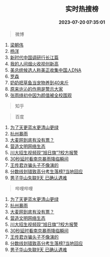 <div align="center"><h2>实时热搜榜</h2><h4>2023-07-20 07:35:01</h4></div>

> 微博  

1. [梁朝伟](https://s.weibo.com/weibo?q=%E6%A2%81%E6%9C%9D%E4%BC%9F&t=31&band_rank=1&Refer=top)<br />
2. [杨洋](https://s.weibo.com/weibo?q=%E6%9D%A8%E6%B4%8B&t=31&band_rank=2&Refer=top)<br />
3. [新时代中国调研行长江篇](https://s.weibo.com/weibo?q=%23%E6%96%B0%E6%97%B6%E4%BB%A3%E4%B8%AD%E5%9B%BD%E8%B0%83%E7%A0%94%E8%A1%8C%E9%95%BF%E6%B1%9F%E7%AF%87%23&t=31&band_rank=3&Refer=top)<br />
4. [我的人间烟火收视创新高](https://s.weibo.com/weibo?q=%23%E6%88%91%E7%9A%84%E4%BA%BA%E9%97%B4%E7%83%9F%E7%81%AB%E6%94%B6%E8%A7%86%E5%88%9B%E6%96%B0%E9%AB%98%23&t=31&band_rank=4&Refer=top)<br />
5. [美总统候选人称美正收集中国人DNA](https://s.weibo.com/weibo?q=%23%E7%BE%8E%E6%80%BB%E7%BB%9F%E5%80%99%E9%80%89%E4%BA%BA%E7%A7%B0%E7%BE%8E%E6%AD%A3%E6%94%B6%E9%9B%86%E4%B8%AD%E5%9B%BD%E4%BA%BADNA%23&t=31&band_rank=5&Refer=top)<br />
6. [罗森](https://s.weibo.com/weibo?q=%E7%BD%97%E6%A3%AE&t=31&band_rank=6&Refer=top)<br />
7. [奶奶把草鱼当宠物养到40来斤](https://s.weibo.com/weibo?q=%23%E5%A5%B6%E5%A5%B6%E6%8A%8A%E8%8D%89%E9%B1%BC%E5%BD%93%E5%AE%A0%E7%89%A9%E5%85%BB%E5%88%B040%E6%9D%A5%E6%96%A4%23&t=31&band_rank=7&Refer=top)<br />
8. [原来许沁的作用是警示大家](https://s.weibo.com/weibo?q=%23%E5%8E%9F%E6%9D%A5%E8%AE%B8%E6%B2%81%E7%9A%84%E4%BD%9C%E7%94%A8%E6%98%AF%E8%AD%A6%E7%A4%BA%E5%A4%A7%E5%AE%B6%23&t=31&band_rank=8&Refer=top)<br />
9. [张雨绮初中因为颜值被全校围观](https://s.weibo.com/weibo?q=%23%E5%BC%A0%E9%9B%A8%E7%BB%AE%E5%88%9D%E4%B8%AD%E5%9B%A0%E4%B8%BA%E9%A2%9C%E5%80%BC%E8%A2%AB%E5%85%A8%E6%A0%A1%E5%9B%B4%E8%A7%82%23&t=31&band_rank=9&Refer=top)<br />

> 知乎  


> 百度  

1. [为了天更蓝水更清山更绿](https://www.baidu.com/s?wd=%E4%B8%BA%E4%BA%86%E5%A4%A9%E6%9B%B4%E8%93%9D%E6%B0%B4%E6%9B%B4%E6%B8%85%E5%B1%B1%E6%9B%B4%E7%BB%BF&sa=fyb_news&rsv_dl=fyb_news)<br />
2. [杭州暴雨](https://www.baidu.com/s?wd=%E6%9D%AD%E5%B7%9E%E6%9A%B4%E9%9B%A8&sa=fyb_news&rsv_dl=fyb_news)<br />
3. [大麦网到底有没有票？](https://www.baidu.com/s?wd=%E5%A4%A7%E9%BA%A6%E7%BD%91%E5%88%B0%E5%BA%95%E6%9C%89%E6%B2%A1%E6%9C%89%E7%A5%A8%EF%BC%9F&sa=fyb_news&rsv_dl=fyb_news)<br />
4. [营造文明网络生态](https://www.baidu.com/s?wd=%E8%90%A5%E9%80%A0%E6%96%87%E6%98%8E%E7%BD%91%E7%BB%9C%E7%94%9F%E6%80%81&sa=fyb_news&rsv_dl=fyb_news)<br />
5. [川大招生视频现“旭日旗”?校方报警](https://www.baidu.com/s?wd=%E5%B7%9D%E5%A4%A7%E6%8B%9B%E7%94%9F%E8%A7%86%E9%A2%91%E7%8E%B0%E2%80%9C%E6%97%AD%E6%97%A5%E6%97%97%E2%80%9D%3F%E6%A0%A1%E6%96%B9%E6%8A%A5%E8%AD%A6&sa=fyb_news&rsv_dl=fyb_news)<br />
6. [30秒延时看南京暴雨降临瞬间](https://www.baidu.com/s?wd=30%E7%A7%92%E5%BB%B6%E6%97%B6%E7%9C%8B%E5%8D%97%E4%BA%AC%E6%9A%B4%E9%9B%A8%E9%99%8D%E4%B8%B4%E7%9E%AC%E9%97%B4&sa=fyb_news&rsv_dl=fyb_news)<br />
7. [王传君诈骗头子不像演的](https://www.baidu.com/s?wd=%E7%8E%8B%E4%BC%A0%E5%90%9B%E8%AF%88%E9%AA%97%E5%A4%B4%E5%AD%90%E4%B8%8D%E5%83%8F%E6%BC%94%E7%9A%84&sa=fyb_news&rsv_dl=fyb_news)<br />
8. [分数线划错致高分考生落榜?当地回应](https://www.baidu.com/s?wd=%E5%88%86%E6%95%B0%E7%BA%BF%E5%88%92%E9%94%99%E8%87%B4%E9%AB%98%E5%88%86%E8%80%83%E7%94%9F%E8%90%BD%E6%A6%9C%3F%E5%BD%93%E5%9C%B0%E5%9B%9E%E5%BA%94&sa=fyb_news&rsv_dl=fyb_news)<br />
9. [男子华山失联9天 已确认遇难](https://www.baidu.com/s?wd=%E7%94%B7%E5%AD%90%E5%8D%8E%E5%B1%B1%E5%A4%B1%E8%81%949%E5%A4%A9+%E5%B7%B2%E7%A1%AE%E8%AE%A4%E9%81%87%E9%9A%BE&sa=fyb_news&rsv_dl=fyb_news)<br />

> 哔哩哔哩  

1. [为了天更蓝水更清山更绿](https://www.baidu.com/s?wd=%E4%B8%BA%E4%BA%86%E5%A4%A9%E6%9B%B4%E8%93%9D%E6%B0%B4%E6%9B%B4%E6%B8%85%E5%B1%B1%E6%9B%B4%E7%BB%BF&sa=fyb_news&rsv_dl=fyb_news)<br />
2. [杭州暴雨](https://www.baidu.com/s?wd=%E6%9D%AD%E5%B7%9E%E6%9A%B4%E9%9B%A8&sa=fyb_news&rsv_dl=fyb_news)<br />
3. [大麦网到底有没有票？](https://www.baidu.com/s?wd=%E5%A4%A7%E9%BA%A6%E7%BD%91%E5%88%B0%E5%BA%95%E6%9C%89%E6%B2%A1%E6%9C%89%E7%A5%A8%EF%BC%9F&sa=fyb_news&rsv_dl=fyb_news)<br />
4. [营造文明网络生态](https://www.baidu.com/s?wd=%E8%90%A5%E9%80%A0%E6%96%87%E6%98%8E%E7%BD%91%E7%BB%9C%E7%94%9F%E6%80%81&sa=fyb_news&rsv_dl=fyb_news)<br />
5. [川大招生视频现“旭日旗”?校方报警](https://www.baidu.com/s?wd=%E5%B7%9D%E5%A4%A7%E6%8B%9B%E7%94%9F%E8%A7%86%E9%A2%91%E7%8E%B0%E2%80%9C%E6%97%AD%E6%97%A5%E6%97%97%E2%80%9D%3F%E6%A0%A1%E6%96%B9%E6%8A%A5%E8%AD%A6&sa=fyb_news&rsv_dl=fyb_news)<br />
6. [30秒延时看南京暴雨降临瞬间](https://www.baidu.com/s?wd=30%E7%A7%92%E5%BB%B6%E6%97%B6%E7%9C%8B%E5%8D%97%E4%BA%AC%E6%9A%B4%E9%9B%A8%E9%99%8D%E4%B8%B4%E7%9E%AC%E9%97%B4&sa=fyb_news&rsv_dl=fyb_news)<br />
7. [王传君诈骗头子不像演的](https://www.baidu.com/s?wd=%E7%8E%8B%E4%BC%A0%E5%90%9B%E8%AF%88%E9%AA%97%E5%A4%B4%E5%AD%90%E4%B8%8D%E5%83%8F%E6%BC%94%E7%9A%84&sa=fyb_news&rsv_dl=fyb_news)<br />
8. [分数线划错致高分考生落榜?当地回应](https://www.baidu.com/s?wd=%E5%88%86%E6%95%B0%E7%BA%BF%E5%88%92%E9%94%99%E8%87%B4%E9%AB%98%E5%88%86%E8%80%83%E7%94%9F%E8%90%BD%E6%A6%9C%3F%E5%BD%93%E5%9C%B0%E5%9B%9E%E5%BA%94&sa=fyb_news&rsv_dl=fyb_news)<br />
9. [男子华山失联9天 已确认遇难](https://www.baidu.com/s?wd=%E7%94%B7%E5%AD%90%E5%8D%8E%E5%B1%B1%E5%A4%B1%E8%81%949%E5%A4%A9+%E5%B7%B2%E7%A1%AE%E8%AE%A4%E9%81%87%E9%9A%BE&sa=fyb_news&rsv_dl=fyb_news)<br />
